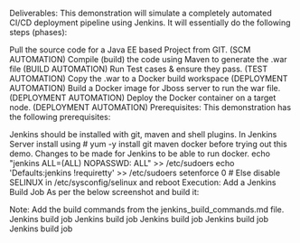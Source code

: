 Deliverables: This demonstration will simulate a completely automated CI/CD deployment pipeline using Jenkins. It will essentially do the following steps (phases):

Pull the source code for a Java EE based Project from GIT. (SCM AUTOMATION)
Compile (build) the code using Maven to generate the .war file (BUILD AUTOMATION)
Run Test cases & ensure they pass. (TEST AUTOMATION)
Copy the .war to a Docker build workspace (DEPLOYMENT AUTOMATION)
Build a Docker image for Jboss server to run the war file. (DEPLOYMENT AUTOMATION)
Deploy the Docker container on a target node. (DEPLOYMENT AUTOMATION)
Prerequisites: This demonstration has the following prerequisites:

Jenkins should be installed with git, maven and shell plugins.
In Jenkins Server install using # yum -y install git maven docker before trying out this demo.
Changes to be made for Jenkins to be able to run docker.
echo "jenkins ALL=(ALL) NOPASSWD: ALL" >> /etc/sudoers
echo 'Defaults:jenkins !requiretty' >> /etc/sudoers
setenforce 0 # Else disable SELINUX in /etc/sysconfig/selinux  and reboot
Execution: Add a Jenkins Build Job As per the below screenshot and build it:

Note: Add the build commands from the jenkins_build_commands.md file.
Jenkins build job Jenkins build job Jenkins build job Jenkins build job Jenkins build job
